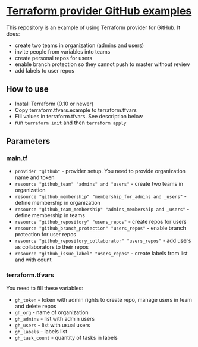 # [Terraform provider GitHub examples](https://www.terraform.io/docs/providers/github/index.html)

This repository is an example of using Terraform provider for GitHub. It does:

* create two teams in organization (admins and users)
* invite people from variables into teams
* create personal repos for users
* enable branch protection so they cannot push to master without review
* add labels to user repos

## How to use

* Install Terraform (0.10 or newer)
* Copy terraform.tfvars.example to terraform.tfvars
* Fill values in terraform.tfvars. See description below
* run `terraform init` and then `terraform apply`

## Parameters

### main.tf

* `provider "github"` - provider setup. You need to provide organization name and token
* `resource "github_team" "admins" and "users"` - create two teams in organization
* `resource "github_membership" "membership_for_admins and _users"` - define membership in organization
* `resource "github_team_membership" "admins_membership and _users"` - define membership in teams
* `resource "github_repository" "users_repos"` - create repos for users
* `resource "github_branch_protection" "users_repos"` - enable branch protection for user repos
* `resource "github_repository_collaborator" "users_repos"` - add users as collaborators to their repos
* `resource "github_issue_label" "users_repos"` - create labels from list and with count


### terraform.tfvars

You need to fill these variables:

* `gh_token` - token with admin rights to create repo, manage users in team and delete repos
* `gh_org` - name of organization
* `gh_admins` - list with admin users
* `gh_users` - list with usual users
* `gh_labels` - labels list
* `gh_task_count` - quantity of tasks in labels